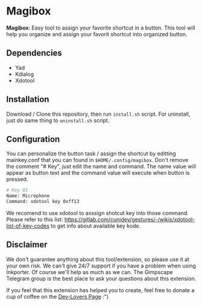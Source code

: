  # Magibox 
 **Magibox**: Easy tool to assign your favorite shortcut in a button.
This tool will help you organize and assign your favorit shortcut into organized button. 

## Dependencies
- Yad
- Kdialog
- Xdotool

## Installation
Download / Clone this repository, then run `install.sh` script.
For uninstall, just do same thing to `uninstall.sh` script.

## Configuration
You can personalize the button task / assign the shortcut by editting mainkey.conf that you can found in `$HOME/.config/magibox`. Don't remove the comment "# Key", just edit the name and command. The name value will appear as button text and the command value will execute when button is pressed.

```bash
# Key 01
Name: Microphone
Command: xdotool key 0xff13
```

We recomend to use xdotool to asssign shotcut key into those command. Please refer to this list: https://gitlab.com/cunidev/gestures/-/wikis/xdotool-list-of-key-codes to get info about available key kode.

## Disclaimer 
We don't guarantee anything about this tool/extension, so please use it at your own risk. We can't give 24/7 support if you have a problem when using Inkporter. Of course we'll help as much as we can. The Gimpscape Telegram group is the best place to ask your questions about this extension.

If you feel that this extension has helped you to create, feel free to donate a cup of coffee on the [Dev-Lovers Page](https://support.dev-is.my.id/index-en) :")
